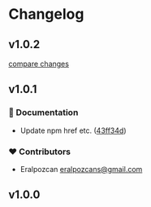 # Changelog


## v1.0.2

[compare changes](https://github.com/eralpozcan/nuxt-http-status/compare/v1.0.1...v1.0.2)

## v1.0.1


### 📖 Documentation

- Update npm href etc. ([43ff34d](https://github.com/eralpozcan/nuxt-http-status/commit/43ff34d))

### ❤️ Contributors

- Eralpozcan <eralpozcans@gmail.com>

## v1.0.0

